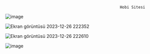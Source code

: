                                                       Hobi Sitesi
![image](https://github.com/tuncayse/Front-End-Projects/assets/143759353/0b1f2a95-84f4-4d39-b807-3b69dc285cd2)




![Ekran görüntüsü 2023-12-26 222352](https://github.com/tuncayse/Front-End-Projects/assets/143759353/014a105c-b979-4fe4-a722-27da1743379c)

![Ekran görüntüsü 2023-12-26 222610](https://github.com/tuncayse/Front-End-Projects/assets/143759353/c9926790-51f1-4e30-81ec-2cafef106a7a)

![image](https://github.com/tuncayse/Front-End-Projects/assets/143759353/d53a0230-bfaf-49fc-a697-9d406e005a6c)

